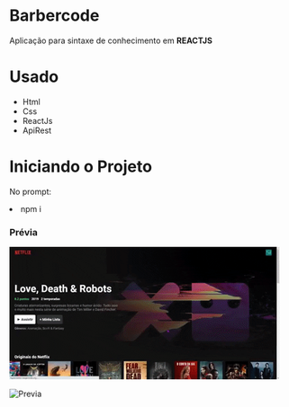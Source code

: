 # Barbercode
Aplicação para sintaxe de conhecimento em <strong>REACTJS </strong>

# Usado

<ul>
  <li>Html</li>
  <li>Css</li>
  <li>ReactJs</li>
  <li>ApiRest</li>
</ul>

# Iniciando o Projeto

No prompt:
  <li>npm i</li>
<h3>Prévia</h3>

![Previa](https://github.com/ericmartinsm/netflixclone/blob/master/src/gifs/desk.gif)

![Previa](https://github.com/ericmartinsm/netflixclone/blob/master/src/gifs/mobile.gif)




















